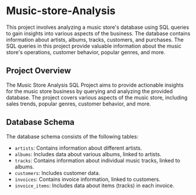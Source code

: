 # Music-store-Analysis

This project involves analyzing a music store's database using SQL queries to gain insights into various aspects of the business. The database contains information about artists, albums, tracks, customers, and purchases. The SQL queries in this project provide valuable information about the music store's operations, customer behavior, popular genres, and more.

## Project Overview

The Music Store Analysis SQL Project aims to provide actionable insights for the music store business by querying and analyzing the provided database. The project covers various aspects of the music store, including sales trends, popular genres, customer behavior, and more.

## Database Schema

The database schema consists of the following tables:

- `artists`: Contains information about different artists.
- `albums`: Includes data about various albums, linked to artists.
- `tracks`: Contains information about individual music tracks, linked to albums.
- `customers`: Includes customer data.
- `invoices`: Contains invoice information, linked to customers.
- `invoice_items`: Includes data about items (tracks) in each invoice.

